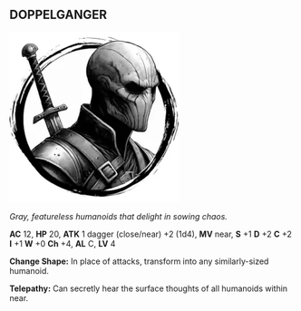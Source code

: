 ## DOPPELGANGER

![](images/doppelganger.webp)

_Gray, featureless humanoids that delight in sowing chaos._

**AC** 12, **HP** 20, **ATK** 1 dagger (close/near) +2 (1d4), **MV** near, **S** +1 **D** +2 **C** +2 **I** +1 **W** +0 **Ch** +4, **AL** C, **LV** 4

**Change Shape:** In place of attacks, transform into any similarly-sized humanoid.

**Telepathy:** Can secretly hear the surface thoughts of all humanoids within near.

